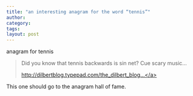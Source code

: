 ```yaml
---
title: "an interesting anagram for the word “tennis”"
author:
category: 
tags: 
layout: post
---
```

anagram for tennis

<blockquote>

Did you know that tennis backwards is sin net? Cue scary music…

<a href="http://dilbertblog.typepad.com/the_dilbert_blog/2007/09/us-open-update.html#comment-82020969">http://dilbertblog.typepad.com/the_dilbert_blog...</a>

</blockquote>

This one should go to the anagram hall of fame.

